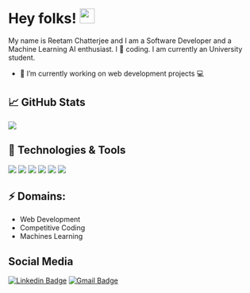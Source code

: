 # Hey folks! <img src="https://raw.githubusercontent.com/MartinHeinz/MartinHeinz/master/wave.gif" width="30px">

My name is Reetam Chatterjee and I am a Software Developer and a Machine Learning AI enthusiast. I :blue_heart: coding. I am currently an University student.

- 🔭 I’m currently working on web development projects :computer:

## &#x1f4c8; GitHub Stats

<img align="center" src="https://github-readme-stats.vercel.app/api/top-langs/?username=Reetam101&hide=html&theme=dark" />

## 🔧 Technologies & Tools

![](https://img.shields.io/badge/Editor-VSCode-informational?style=flat&logo=visual-studio-code&logoColor=blue&color=98c90f)
![](https://img.shields.io/badge/Code-Python-informational?style=flat&logo=python&color=618009)
![](https://img.shields.io/badge/Code-Javascript-informational?style=flat&logo=javascript&logoColor=yellow&color=618009)
![](https://img.shields.io/badge/Code-C-informational?style=flat&logo=c&logoColor=white&color=618009)
![](https://img.shields.io/badge/Shell-Bash-informational?style=flat&logo=gnu-bash&logoColor=white&color=2bbc8a)
![](https://img.shields.io/badge/Database-MongoDB-informational?style=flat&logo=mongodb&logoColor=b4ee11&color=2bbc8a)

## ⚡ Domains:

- Web Development
- Competitive Coding
- Machines Learning

## Social Media

[![Linkedin Badge](https://img.shields.io/badge/-ReetamChatterjee-blue?style=flat-square&logo=Linkedin&logoColor=white&link=https://www.linkedin.com/in/reetam-chatterjee-227a23190/)](https://www.linkedin.com/in/reetam-chatterjee-227a23190/)
[![Gmail Badge](https://img.shields.io/badge/-ReetamChatterjee-d14836?style=flat-square&logo=Gmail&logoColor=white&link=mailto:reetamraj2@gmail.com)](mailto:reetamraj2@gmail.com)
